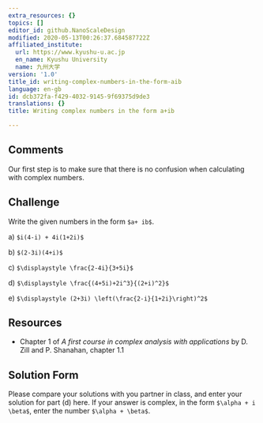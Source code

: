 ```yaml
---
extra_resources: {}
topics: []
editor_id: github.NanoScaleDesign
modified: 2020-05-13T00:26:37.684587722Z
affiliated_institute:
  url: https://www.kyushu-u.ac.jp
  en_name: Kyushu University
  name: 九州大学
version: '1.0'
title_id: writing-complex-numbers-in-the-form-aib
language: en-gb
id: dcb372fa-f429-4032-9145-9f69375d9de3
translations: {}
title: Writing complex numbers in the form a+ib

---
```


## Comments
Our first step is to make sure that there is no confusion when calculating with complex numbers.


## Challenge
Write the given numbers in the form `$a+ ib$`.

   a)  `$i(4-i) + 4i(1+2i)$`

   b) `$(2-3i)(4+i)$`

   c) `$\displaystyle \frac{2-4i}{3+5i}$`

   d) `$\displaystyle \frac{(4+5i)+2i^3}{(2+i)^2}$`

   e) `$\displaystyle (2+3i) \left(\frac{2-i}{1+2i}\right)^2$`

## Resources
- Chapter 1 of *A first course in complex analysis with applications* by D. Zill and P. Shanahan, chapter 1.1


## Solution Form
Please compare your solutions with you partner in class, and enter your solution for part (d) here.
If your answer is complex, in the form `$\alpha + i \beta$`, enter the number `$\alpha + \beta$`.
